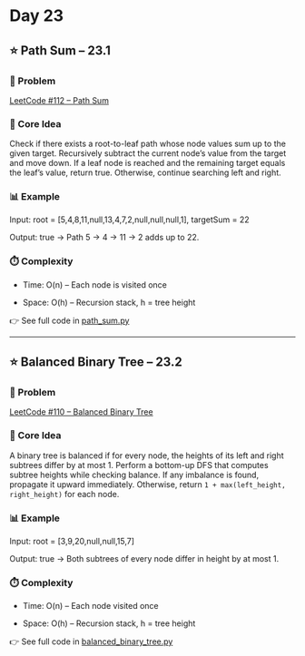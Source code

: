 # Day 23 
## ⭐️ Path Sum – 23.1
### 🔗 Problem
[LeetCode #112 – Path Sum](https://leetcode.com/problems/path-sum/)

### 🧠 Core Idea
Check if there exists a root-to-leaf path whose node values sum up to the given target. Recursively subtract the current node’s value from the target and move down. If a leaf node is reached and the remaining target equals the leaf’s value, return true. Otherwise, continue searching left and right.

### 📊 Example
Input: root = \[5,4,8,11,null,13,4,7,2,null,null,null,1], targetSum = 22

Output: true -> Path 5 -> 4 -> 11 -> 2 adds up to 22.

### ⏱️ Complexity
- Time: O(n) – Each node is visited once

- Space: O(h) – Recursion stack, h = tree height

👉 See full code in [path_sum.py](https://github.com/lyushher/LeetCode-Python-Easy-DSA/blob/main/day-23/path_sum.py)

---

## ⭐️ Balanced Binary Tree – 23.2
### 🔗 Problem
[LeetCode #110 – Balanced Binary Tree](https://leetcode.com/problems/balanced-binary-tree/)

### 🧠 Core Idea
A binary tree is balanced if for every node, the heights of its left and right subtrees differ by at most 1. Perform a bottom-up DFS that computes subtree heights while checking balance. If any imbalance is found, propagate it upward immediately. Otherwise, return `1 + max(left_height, right_height)` for each node.

### 📊 Example
Input: root = \[3,9,20,null,null,15,7]

Output: true -> Both subtrees of every node differ in height by at most 1.

### ⏱️ Complexity
- Time: O(n) – Each node visited once

- Space: O(h) – Recursion stack, h = tree height

👉 See full code in [balanced_binary_tree.py](https://github.com/lyushher/LeetCode-Python-Easy-DSA/blob/main/day-23/path_sum.py)
